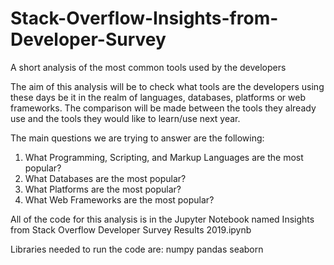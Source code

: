 # Stack-Overflow-Insights-from-Developer-Survey
A short analysis of the most common tools used by the developers

The aim of this analysis will be to check what tools are the developers using these days be it in the realm of languages, databases, platforms or web frameworks. The comparison will be made between the tools they already use and the tools they would like to learn/use next year.

The main questions we are trying to answer are the following:

1. What Programming, Scripting, and Markup Languages are the most popular?
2. What Databases are the most popular?
3. What Platforms are the most popular?
4. What Web Frameworks are the most popular?

All of the code for this analysis is in the Jupyter Notebook named Insights from Stack Overflow Developer Survey Results 2019.ipynb

Libraries needed to run the code are:
  numpy
  pandas
  seaborn

